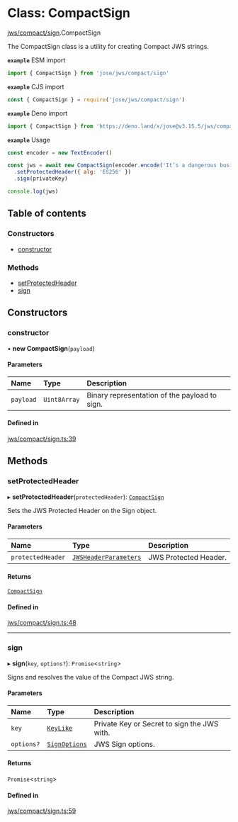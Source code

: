 # Class: CompactSign

[jws/compact/sign](../modules/jws_compact_sign.md).CompactSign

The CompactSign class is a utility for creating Compact JWS strings.

**`example`** ESM import
```js
import { CompactSign } from 'jose/jws/compact/sign'
```

**`example`** CJS import
```js
const { CompactSign } = require('jose/jws/compact/sign')
```

**`example`** Deno import
```js
import { CompactSign } from 'https://deno.land/x/jose@v3.15.5/jws/compact/sign.ts'
```

**`example`** Usage
```js
const encoder = new TextEncoder()

const jws = await new CompactSign(encoder.encode('It’s a dangerous business, Frodo, going out your door.'))
  .setProtectedHeader({ alg: 'ES256' })
  .sign(privateKey)

console.log(jws)
```

## Table of contents

### Constructors

- [constructor](jws_compact_sign.CompactSign.md#constructor)

### Methods

- [setProtectedHeader](jws_compact_sign.CompactSign.md#setprotectedheader)
- [sign](jws_compact_sign.CompactSign.md#sign)

## Constructors

### constructor

• **new CompactSign**(`payload`)

#### Parameters

| Name | Type | Description |
| :------ | :------ | :------ |
| `payload` | `Uint8Array` | Binary representation of the payload to sign. |

#### Defined in

[jws/compact/sign.ts:39](https://github.com/panva/jose/blob/v3.15.5/src/jws/compact/sign.ts#L39)

## Methods

### setProtectedHeader

▸ **setProtectedHeader**(`protectedHeader`): [`CompactSign`](jws_compact_sign.CompactSign.md)

Sets the JWS Protected Header on the Sign object.

#### Parameters

| Name | Type | Description |
| :------ | :------ | :------ |
| `protectedHeader` | [`JWSHeaderParameters`](../interfaces/types.JWSHeaderParameters.md) | JWS Protected Header. |

#### Returns

[`CompactSign`](jws_compact_sign.CompactSign.md)

#### Defined in

[jws/compact/sign.ts:48](https://github.com/panva/jose/blob/v3.15.5/src/jws/compact/sign.ts#L48)

___

### sign

▸ **sign**(`key`, `options?`): `Promise`<`string`\>

Signs and resolves the value of the Compact JWS string.

#### Parameters

| Name | Type | Description |
| :------ | :------ | :------ |
| `key` | [`KeyLike`](../types/types.KeyLike.md) | Private Key or Secret to sign the JWS with. |
| `options?` | [`SignOptions`](../interfaces/types.SignOptions.md) | JWS Sign options. |

#### Returns

`Promise`<`string`\>

#### Defined in

[jws/compact/sign.ts:59](https://github.com/panva/jose/blob/v3.15.5/src/jws/compact/sign.ts#L59)
